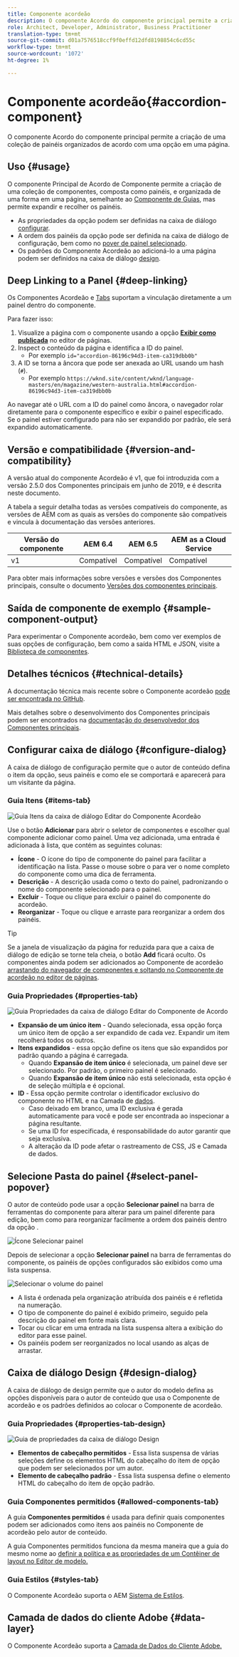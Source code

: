 ```yaml
---
title: Componente acordeão
description: O componente Acordo do componente principal permite a criação de uma coleção de painéis organizados de acordo com uma opção em uma página.
role: Architect, Developer, Administrator, Business Practitioner
translation-type: tm+mt
source-git-commit: d01a7576518ccf9f0effd12dfd8198854c6cd55c
workflow-type: tm+mt
source-wordcount: '1072'
ht-degree: 1%

---
```



# Componente acordeão{#accordion-component}

O componente Acordo do componente principal permite a criação de uma coleção de painéis organizados de acordo com uma opção em uma página.

## Uso {#usage}

O componente Principal de Acordo de Componente permite a criação de uma coleção de componentes, composta como painéis, e organizada de uma forma em uma página, semelhante ao [Componente de Guias](tabs.md), mas permite expandir e recolher os painéis.

* As propriedades da opção podem ser definidas na caixa de diálogo [configurar](#configure-dialog).
* A ordem dos painéis da opção pode ser definida na caixa de diálogo de configuração, bem como no [pover de painel selecionado](#select-panel-popover).
* Os padrões do Componente Acordeão ao adicioná-lo a uma página podem ser definidos na caixa de diálogo [design](#design-dialog).

## Deep Linking to a Panel {#deep-linking}

Os Componentes Acordeão e [Tabs](tabs.md) suportam a vinculação diretamente a um painel dentro do componente.

Para fazer isso:

1. Visualize a página com o componente usando a opção **[Exibir como publicada](https://docs.adobe.com/content/help/en/experience-manager-cloud-service/sites/authoring/fundamentals/editing-content.html#view-as-published)** no editor de páginas.
1. Inspect o conteúdo da página e identifica a ID do painel.
   * Por exemplo `id="accordion-86196c94d3-item-ca319dbb0b"`
1. A ID se torna a âncora que pode ser anexada ao URL usando um hash (`#`).
   * Por exemplo `https://wknd.site/content/wknd/language-masters/en/magazine/western-australia.html#accordion-86196c94d3-item-ca319dbb0b`

Ao navegar até o URL com a ID do painel como âncora, o navegador rolar diretamente para o componente específico e exibir o painel especificado. Se o painel estiver configurado para não ser expandido por padrão, ele será expandido automaticamente.

## Versão e compatibilidade {#version-and-compatibility}

A versão atual do componente Acordeão é v1, que foi introduzida com a versão 2.5.0 dos Componentes principais em junho de 2019, e é descrita neste documento.

A tabela a seguir detalha todas as versões compatíveis do componente, as versões de AEM com as quais as versões do componente são compatíveis e vincula à documentação das versões anteriores.

| Versão do componente | AEM 6.4 | AEM 6.5 | AEM as a Cloud Service |
|--- |--- |---|---|
| v1 | Compatível | Compatível | Compatível |

Para obter mais informações sobre versões e versões dos Componentes principais, consulte o documento [Versões dos componentes principais](/help/versions.md).

## Saída de componente de exemplo {#sample-component-output}

Para experimentar o Componente acordeão, bem como ver exemplos de suas opções de configuração, bem como a saída HTML e JSON, visite a [Biblioteca de componentes](https://adobe.com/go/aem_cmp_library_accordion).

## Detalhes técnicos {#technical-details}

A documentação técnica mais recente sobre o Componente acordeão [pode ser encontrada no GitHub](https://adobe.com/go/aem_cmp_tech_accordion_v1).

Mais detalhes sobre o desenvolvimento dos Componentes principais podem ser encontrados na [documentação do desenvolvedor dos Componentes principais](/help/developing/overview.md).

## Configurar caixa de diálogo {#configure-dialog}

A caixa de diálogo de configuração permite que o autor de conteúdo defina o item da opção, seus painéis e como ele se comportará e aparecerá para um visitante da página.

### Guia Itens {#items-tab}

![Guia Itens da caixa de diálogo Editar do Componente Acordeão](/help/assets/accordion-edit-items.png)

Use o botão **Adicionar** para abrir o seletor de componentes e escolher qual componente adicionar como painel. Uma vez adicionada, uma entrada é adicionada à lista, que contém as seguintes colunas:

* **Ícone**  - O ícone do tipo de componente do painel para facilitar a identificação na lista. Passe o mouse sobre o para ver o nome completo do componente como uma dica de ferramenta.
* **Descrição**  - A descrição usada como o texto do painel, padronizando o nome do componente selecionado para o painel.
* **Excluir**  - Toque ou clique para excluir o painel do componente do acordeão.
* **Reorganizar**  - Toque ou clique e arraste para reorganizar a ordem dos painéis.

>[!TIP]
>
>Se a janela de visualização da página for reduzida para que a caixa de diálogo de edição se torne tela cheia, o botão **Add** ficará oculto. Os componentes ainda podem ser adicionados ao Componente de acordeão [arrastando do navegador de componentes e soltando no Componente de acordeão no editor de páginas](https://helpx.adobe.com/experience-manager/6-5/sites/authoring/using/editing-content.html#InsertingaComponent).

### Guia Propriedades {#properties-tab}

![Guia Propriedades da caixa de diálogo Editar do Componente de Acordo](/help/assets/accordion-edit-properties.png)

* **Expansão de um único item**  - Quando selecionada, essa opção força um único item de opção a ser expandido de cada vez. Expandir um item recolherá todos os outros.
* **Itens expandidos**  - essa opção define os itens que são expandidos por padrão quando a página é carregada.
   * Quando **Expansão de item único** é selecionada, um painel deve ser selecionado. Por padrão, o primeiro painel é selecionado.
   * Quando **Expansão de item único** não está selecionada, esta opção é de seleção múltipla e é opcional.
* **ID**  - Essa opção permite controlar o identificador exclusivo do componente no HTML e na Camada de  [dados](/help/developing/data-layer/overview.md).
   * Caso deixado em branco, uma ID exclusiva é gerada automaticamente para você e pode ser encontrada ao inspecionar a página resultante.
   * Se uma ID for especificada, é responsabilidade do autor garantir que seja exclusiva.
   * A alteração da ID pode afetar o rastreamento de CSS, JS e Camada de dados.

## Selecione Pasta do painel {#select-panel-popover}

O autor de conteúdo pode usar a opção **Selecionar painel** na barra de ferramentas do componente para alterar para um painel diferente para edição, bem como para reorganizar facilmente a ordem dos painéis dentro da opção .

![Ícone Selecionar painel](/help/assets/select-panel-icon.png)

Depois de selecionar a opção **Selecionar painel** na barra de ferramentas do componente, os painéis de opções configurados são exibidos como uma lista suspensa.

![Selecionar o volume do painel](/help/assets/select-panel-popover.png)

* A lista é ordenada pela organização atribuída dos painéis e é refletida na numeração.
* O tipo de componente do painel é exibido primeiro, seguido pela descrição do painel em fonte mais clara.
* Tocar ou clicar em uma entrada na lista suspensa altera a exibição do editor para esse painel.
* Os painéis podem ser reorganizados no local usando as alças de arrastar.

## Caixa de diálogo Design {#design-dialog}

A caixa de diálogo de design permite que o autor do modelo defina as opções disponíveis para o autor de conteúdo que usa o Componente de acordeão e os padrões definidos ao colocar o Componente de acordeão.

### Guia Propriedades {#properties-tab-design}

![Guia de propriedades da caixa de diálogo Design](/help/assets/accordion-design-properties.png)

* **Elementos de cabeçalho permitidos**  - Essa lista suspensa de várias seleções define os elementos HTML do cabeçalho do item de opção que podem ser selecionados por um autor.
* **Elemento de cabeçalho padrão**  - Essa lista suspensa define o elemento HTML do cabeçalho do item de opção padrão.

### Guia Componentes permitidos {#allowed-components-tab}

A guia **Componentes permitidos** é usada para definir quais componentes podem ser adicionados como itens aos painéis no Componente de acordeão pelo autor de conteúdo.

A guia Componentes permitidos funciona da mesma maneira que a guia do mesmo nome ao [definir a política e as propriedades de um Contêiner de layout no Editor de modelo.](https://docs.adobe.com/content/help/en/experience-manager-cloud-service/sites/authoring/features/templates.html#editing-a-template-layout-template-author)

### Guia Estilos {#styles-tab}

O Componente Acordeão suporta o AEM [Sistema de Estilos](/help/get-started/authoring.md#component-styling).

## Camada de dados do cliente Adobe {#data-layer}

O Componente Acordeão suporta a [Camada de Dados do Cliente Adobe.](/help/developing/data-layer/overview.md)
